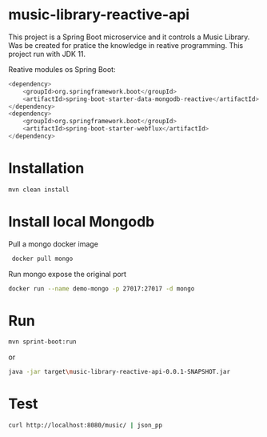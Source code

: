# music-library-reactive-api

This project is a Spring Boot microservice and it controls a Music Library. Was be created for pratice the knowledge in reative programming.
This project run with JDK 11.
 
Reative modules os Spring Boot:
 
 ```python
<dependency>
     <groupId>org.springframework.boot</groupId>
     <artifactId>spring-boot-starter-data-mongodb-reactive</artifactId>
 </dependency>
 <dependency>
     <groupId>org.springframework.boot</groupId>
     <artifactId>spring-boot-starter-webflux</artifactId>
 </dependency>
 ```

 
# Installation
 
```bash
mvn clean install
``` 
 
# Install local Mongodb

Pull a mongo docker image
```bash
 docker pull mongo
```

Run mongo expose the original port
```bash
docker run --name demo-mongo -p 27017:27017 -d mongo
```

# Run
 
```bash
mvn sprint-boot:run 
```
or
```bash
java -jar target\music-library-reactive-api-0.0.1-SNAPSHOT.jar
```  

# Test 
```bash
curl http://localhost:8080/music/ | json_pp
```
